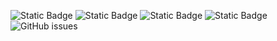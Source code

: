 ![Static Badge](https://img.shields.io/badge/blacklists-60-000000) ![Static Badge](https://img.shields.io/badge/blacklisted-2705816-cc0000) ![Static Badge](https://img.shields.io/badge/whitelisted-2244-00CC00) ![Static Badge](https://img.shields.io/badge/streaming_blacklist-28107-000000) ![GitHub issues](https://img.shields.io/github/issues/fabriziosalmi/blacklists)
